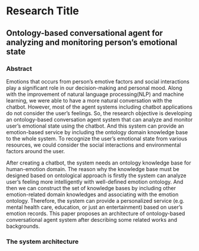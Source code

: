 # Research Title
## Ontology-based conversational agent for analyzing and monitoring person’s emotional state

### Abstract
Emotions that occurs from person’s emotive factors and social interactions play a significant role in our decision-making and personal mood. Along with the improvement of natural language processing(NLP) and machine learning, we were able to have a more natural conversation with the chatbot. However, most of the agent systems including chatbot applications do not consider the user’s feelings. So, the research objective is developing an ontology-based conversation agent system that can analyze and monitor user’s emotional state using the chatbot. And this system can provide an emotion-based service by including the ontology domain knowledge base to the whole system. To recognize the user’s emotional state from various resources, we could consider the social interactions and environmental factors around the user.

After creating a chatbot, the system needs an ontology knowledge base for human-emotion domain. The reason why the knowledge base must be designed based on ontological approach is firstly the system can analyze user’s feeling more intelligently with well-defined emotion ontology. And then we can construct the set of knowledge bases by including other emotion-related domain knowledges and associating with the emotion ontology. Therefore, the system can provide a personalized service (e.g. mental health care, education, or just an entertainment) based on user’s emotion records. This paper proposes an architecture of ontology-based conversational agent system after describing some related works and backgrounds.

### The system architecture

